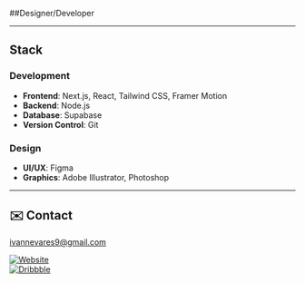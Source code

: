 ##Designer/Developer

---


## Stack  

### Development  
- **Frontend**: Next.js, React, Tailwind CSS, Framer Motion  
- **Backend**: Node.js  
- **Database**: Supabase  
- **Version Control**: Git  

### Design  
- **UI/UX**: Figma  
- **Graphics**: Adobe Illustrator, Photoshop  

---

## ✉️ Contact  
ivannevares9@gmail.com  

[![Website](https://img.shields.io/badge/Website-Visit-black)](https://inevares.com)  
[![Dribbble](https://img.shields.io/badge/Dribbble-Follow-red)](https://dribbble.com/i9i9)
